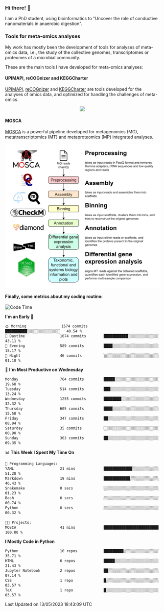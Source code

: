### Hi there! 👋

I am a PhD student, using bioinformatics to "Uncover the role of conductive nanomaterials in anaerobic digestion".

### Tools for meta-omics analyses

My work has mostly been the development of tools for analyses of meta-omics data, i.e., the study of the collective genomes, transcriptomes or proteomes of a microbial community.

These are the main tools I have developed for meta-omics analyses:

#### UPIMAPI, reCOGnizer and KEGGCharter

[UPIMAPI](https://github.com/iquasere/UPIMAPI), [reCOGnizer](https://github.com/iquasere/reCOGnizer) and [KEGGCharter](https://github.com/iquasere/KEGGCharter) are tools developed for the analyses of omics data, and optimized for handling the challenges of meta-omics.

<p align="center">
    <img src="assets/annotation_paper.png">
</p>

#### MOSCA

[MOSCA](https://github.com/iquasere/MOSCA) is a powerful pipeline developed for metagenomics (MG), metatranscriptomics (MT) and metaproteomics (MP) integrated analyses.

<p align="center">
    <img src="assets/mosca_workflow.png" align="center" width="700">
</p>


#### Finally, some metrics about my coding routine:

<!--START_SECTION:waka-->
![Code Time](http://img.shields.io/badge/Code%20Time-563%20hrs%2035%20mins-blue)

**I'm an Early 🐤** 

```text
🌞 Morning                1574 commits        ██████████░░░░░░░░░░░░░░░   40.54 % 
🌆 Daytime                1674 commits        ███████████░░░░░░░░░░░░░░   43.11 % 
🌃 Evening                589 commits         ████░░░░░░░░░░░░░░░░░░░░░   15.17 % 
🌙 Night                  46 commits          ░░░░░░░░░░░░░░░░░░░░░░░░░   01.18 % 
```
📅 **I'm Most Productive on Wednesday** 

```text
Monday                   764 commits         █████░░░░░░░░░░░░░░░░░░░░   19.68 % 
Tuesday                  514 commits         ███░░░░░░░░░░░░░░░░░░░░░░   13.24 % 
Wednesday                1255 commits        ████████░░░░░░░░░░░░░░░░░   32.32 % 
Thursday                 605 commits         ████░░░░░░░░░░░░░░░░░░░░░   15.58 % 
Friday                   347 commits         ██░░░░░░░░░░░░░░░░░░░░░░░   08.94 % 
Saturday                 35 commits          ░░░░░░░░░░░░░░░░░░░░░░░░░   00.90 % 
Sunday                   363 commits         ██░░░░░░░░░░░░░░░░░░░░░░░   09.35 % 
```


📊 **This Week I Spent My Time On** 

```text
💬 Programming Languages: 
YAML                     21 mins             █████████████░░░░░░░░░░░░   51.28 % 
Markdown                 19 mins             ████████████░░░░░░░░░░░░░   46.43 % 
Snakemake                0 secs              ░░░░░░░░░░░░░░░░░░░░░░░░░   01.23 % 
Bash                     0 secs              ░░░░░░░░░░░░░░░░░░░░░░░░░   00.74 % 
Python                   0 secs              ░░░░░░░░░░░░░░░░░░░░░░░░░   00.32 % 

🐱‍💻 Projects: 
MOSCA                    41 mins             █████████████████████████   100.00 % 
```

**I Mostly Code in Python** 

```text
Python                   10 repos            █████████░░░░░░░░░░░░░░░░   35.71 % 
HTML                     6 repos             █████░░░░░░░░░░░░░░░░░░░░   21.43 % 
Jupyter Notebook         2 repos             ██░░░░░░░░░░░░░░░░░░░░░░░   07.14 % 
CSS                      1 repo              █░░░░░░░░░░░░░░░░░░░░░░░░   03.57 % 
TeX                      1 repo              █░░░░░░░░░░░░░░░░░░░░░░░░   03.57 % 
```




 Last Updated on 13/05/2023 18:43:09 UTC
<!--END_SECTION:waka-->
